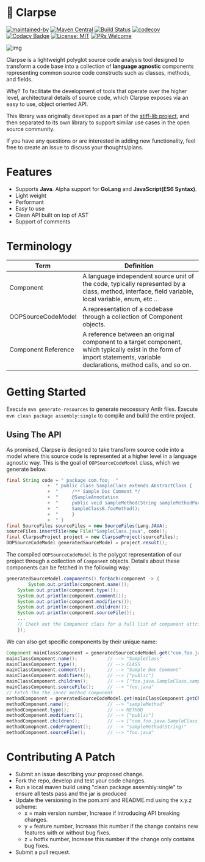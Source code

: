 # :rocket: Clarpse 
[![maintained-by](https://img.shields.io/badge/Maintained%20by-Hadii%20Technologies-violet.svg)](https://hadii.ca) [![Maven Central](https://maven-badges.herokuapp.com/maven-central/com.github.hadii-tech/clarpse/badge.svg)](https://maven-badges.herokuapp.com/maven-central/com.github.hadii-tech/clarpse) [![Build Status](https://travis-ci.com/hadii-tech/clarpse.svg?branch=master)](https://travis-ci.com/hadii-tech/clarpse) [![codecov](https://codecov.io/gh/hadii-tech/clarpse/branch/master/graph/badge.svg)](https://codecov.io/gh/hadii-tech/clarpse) [![Codacy Badge](https://api.codacy.com/project/badge/Grade/2685a1fc39474c11bd882cd4bd738115)](https://www.codacy.com/app/clarity-bot-admin/clarpse?utm_source=github.com&amp;utm_medium=referral&amp;utm_content=clarity-org/clarpse&amp;utm_campaign=Badge_Grade)  [![License: MIT](https://img.shields.io/badge/License-MIT-yellow.svg)](https://opensource.org/licenses/MIT) [![PRs Welcome](https://img.shields.io/badge/PRs-welcome-brightgreen.svg?style=flat-square)](http://makeapullrequest.com)


![img](https://blog.upskillable.com/wp-content/uploads/2019/08/How-our-continuous-code-testing-culture-with-Codacy-helps-us-produce-outstanding-product11.png)

Clarpse is a lightweight polyglot source code analysis tool designed to transform a code base into a collection of **language agnostic** components representing common source code constructs such as classes, methods, and fields. 

Why? To facilitate the development of tools that operate over the higher level, architectural details of source code, which Clarpse exposes via an easy to use, object oriented API. 

This library was originally developed as a part of the [stiff-lib project](https://github.com/hadii-tech/stiff-lib), and then separated to its own library to support similar use cases in the open source community.

If you have any questions or are interested in adding new functionality, feel free to create an issue to discuss your thoughts/plans.

# Features

 - Supports **Java**. Alpha support for **GoLang** and **JavaScript(ES6 Syntax)**. 
 - Light weight
 - Performant
 - Easy to use
 - Clean API built on top of AST
 - Support of comments

# Terminology
| Term                 | Definition                                                                                                                                                                  |
|----------------------|-----------------------------------------------------------------------------------------------------------------------------------------------------------------------------|
| Component            | A language independent source unit of the code, typically represented by a class, method, interface, field variable, local variable, enum, etc ..                                                       |
|  OOPSourceCodeModel  |                                                  A representation of a codebase through a collection of Component objects.                                                  |
| Component Reference | A reference between an original component to a target component, which typically exist in the form of import statements, variable declarations, method calls, and so on. |

# Getting Started
Execute `mvn generate-resources` to generate neccessary Antlr files. Execute `mvn clean package assembly:single` to compile and build the entire project.

## Using The API
As promised, Clarpse is designed to take transform source code into a model where this source code is represented at a higher level in a language agnostic way. This is the goal of `OOPSourceCodeModel` class, which we generate below.
```java
final String code = " package com.foo;  "
		       +  " public class SampleClass extends AbstractClass {                                                 "
		       +  "     /** Sample Doc Comment */                                              "
		       +  "     @SampleAnnotation                                                      "
		       +  "     public void sampleMethod(String sampleMethodParam) throws AnException {"   
		       +  "     SampleClassB.fooMethod();
		       +  "     }                                                                      "
		       +  " }                                                                          ";;
final SourceFiles sourceFiles = new SourceFiles(Lang.JAVA);
sourceFiles.insertFile(new File("SampleClass.java", code));
final ClarpseProject project = new ClarpseProject(sourceFiles);
OOPSourceCodeModel generatedSourceModel = project.result();
```
The compiled `OOPSourceCodeModel` is the polygot representation of our project through a collection of `Component` objects. Details about these components can be fetched in the following way:
```java
generatedSourceModel.components().forEach(component -> {
        System.out.println(component.name());
	System.out.println(component.type());           
	System.out.println(component.comment());        
	System.out.println(component.modifiers());      
	System.out.println(component.children());       
	System.out.println(component.sourceFile());
	...
	// Check out the Component class for a full list of component attributes that can be retrieved
    });
```
We can also get specific components by their unique name:
```java
Component mainClassComponent = generatedSourceCodeModel.get("com.foo.java.SampleClass");
mainclassComponent.name();           // --> "SampleClass"
mainClassComponent.type();           // --> CLASS
mainClassComponent.comment();        // --> "Sample Doc Comment"
mainClassComponent.modifiers();      // --> ["public"]
mainClassComponent.children();       // --> ["foo.java.SampleClass.sampleMethod(java.lang.String)"]
mainClassComponent.sourceFile();     // --> "foo.java"
// Fetch the the inner method component
methodComponent = generatedSourceCodeModel.get(mainClassComponent.getChildren().get(0));
methodComponent.name();              // --> "sampleMethod"
methodComponent.type();              // --> METHOD
methodComponent.modifiers();         // --> ["public"]
methodComponent.children();          // --> ["com.foo.java.SampleClass.sampleMethod(String).sampleMethodParam"]
methodComopnent.codeFragment();      // --> "sampleMethod(String)"
methodComponent.sourceFile();        // --> "foo.java"
```
 
# Contributing A Patch

- Submit an issue describing your proposed change.
- Fork the repo, develop and test your code changes.
- Run a local maven build using "clean package assembly:single" to ensure all tests pass and the jar is produced
- Update the versioning in the pom.xml and README.md using the x.y.z scheme:
	- x = main version number, Increase if introducing API breaking changes.
	- y = feature number, Increase this number if the change contains new features with or without bug fixes.
	- z = hotfix number, Increase this number if the change only contains bug fixes.
-  Submit a pull request.


